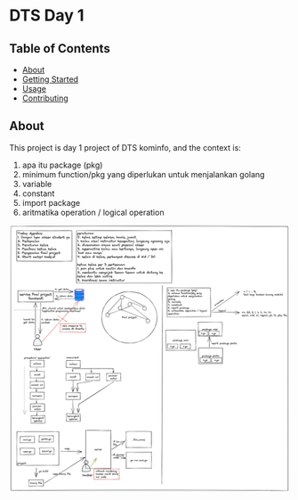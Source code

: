 # DTS Day 1

## Table of Contents

- [About](#about)
- [Getting Started](#getting_started)
- [Usage](#usage)
- [Contributing](../CONTRIBUTING.md)

## About <a name = "about"></a>

This project is day 1 project of DTS kominfo, and the context is:
1. apa itu package (pkg)
2. minimum function/pkg yang diperlukan untuk menjalankan golang
3. variable
4. constant
5. import package
6. aritmatika operation / logical operation


![day1.png](./day1.png) 
